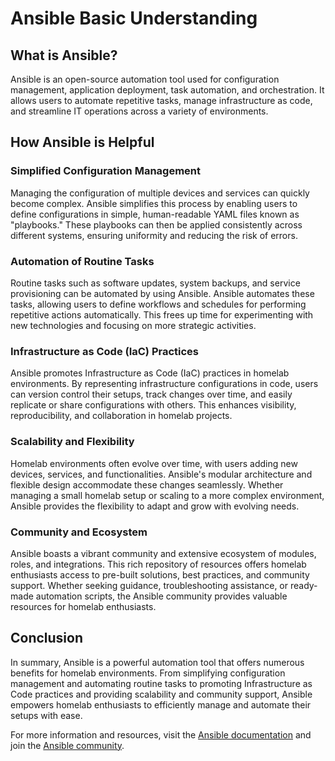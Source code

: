 # Ansible Basic Understanding

## What is Ansible?

Ansible is an open-source automation tool used for configuration management, application deployment, task automation, and orchestration. It allows users to automate repetitive tasks, manage infrastructure as code, and streamline IT operations across a variety of environments.

## How Ansible is Helpful

### Simplified Configuration Management

Managing the configuration of multiple devices and services can quickly become complex. Ansible simplifies this process by enabling users to define configurations in simple, human-readable YAML files known as "playbooks." These playbooks can then be applied consistently across different systems, ensuring uniformity and reducing the risk of errors.

### Automation of Routine Tasks

Routine tasks such as software updates, system backups, and service provisioning can be automated by using Ansible. Ansible automates these tasks, allowing users to define workflows and schedules for performing repetitive actions automatically. This frees up time for experimenting with new technologies and focusing on more strategic activities.

### Infrastructure as Code (IaC) Practices

Ansible promotes Infrastructure as Code (IaC) practices in homelab environments. By representing infrastructure configurations in code, users can version control their setups, track changes over time, and easily replicate or share configurations with others. This enhances visibility, reproducibility, and collaboration in homelab projects.

### Scalability and Flexibility

Homelab environments often evolve over time, with users adding new devices, services, and functionalities. Ansible's modular architecture and flexible design accommodate these changes seamlessly. Whether managing a small homelab setup or scaling to a more complex environment, Ansible provides the flexibility to adapt and grow with evolving needs.

### Community and Ecosystem

Ansible boasts a vibrant community and extensive ecosystem of modules, roles, and integrations. This rich repository of resources offers homelab enthusiasts access to pre-built solutions, best practices, and community support. Whether seeking guidance, troubleshooting assistance, or ready-made automation scripts, the Ansible community provides valuable resources for homelab enthusiasts.

## Conclusion

In summary, Ansible is a powerful automation tool that offers numerous benefits for homelab environments. From simplifying configuration management and automating routine tasks to promoting Infrastructure as Code practices and providing scalability and community support, Ansible empowers homelab enthusiasts to efficiently manage and automate their setups with ease.

For more information and resources, visit the [Ansible documentation](https://docs.ansible.com/ansible/latest/index.html) and join the [Ansible community](https://www.ansible.com/community).
